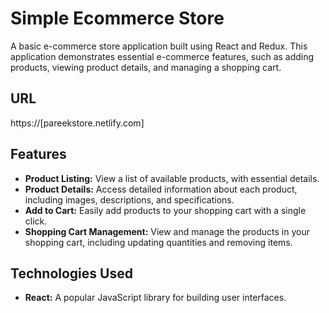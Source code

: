 # Simple Ecommerce Store

A basic e-commerce store application built using React and Redux. This application demonstrates essential e-commerce features, such as adding products, viewing product details, and managing a shopping cart.

## URL

https://[pareekstore.netlify.com]

## Features

- **Product Listing:** View a list of available products, with essential details.
- **Product Details:** Access detailed information about each product, including images, descriptions, and specifications.
- **Add to Cart:** Easily add products to your shopping cart with a single click.
- **Shopping Cart Management:** View and manage the products in your shopping cart, including updating quantities and removing items.

## Technologies Used

- **React:** A popular JavaScript library for building user interfaces.
